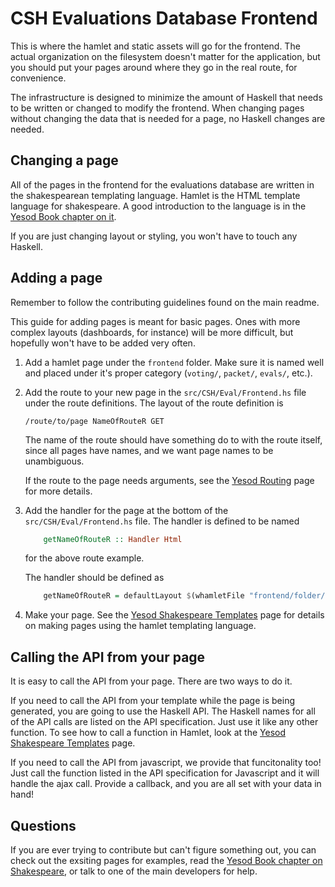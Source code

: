 # CSH Evaluations Database Frontend

This is where the hamlet and static assets will go for the frontend. The
actual organization on the filesystem doesn't matter for the application, but
you should put your pages around where they go in the real route, for
convenience. 

The infrastructure is designed to minimize the amount of Haskell that needs
to be written or changed to modify the frontend. When changing pages without
changing the data that is needed for a page, no Haskell changes are needed.

## Changing a page

All of the pages in the frontend for the evaluations database are written in
the shakespearean templating language. Hamlet is the HTML template language for
shakespeare. A good introduction to the language is in the [Yesod Book chapter
on it][shakespeare]. 

If you are just changing layout or styling, you won't have to touch any
Haskell. 

## Adding a page

Remember to follow the contributing guidelines found on the main readme.

This guide for adding pages is meant for basic pages. Ones with more complex
layouts (dashboards, for instance) will be more difficult, but hopefully won't
have to be added very often. 

1.  Add a hamlet page under the `frontend` folder. Make sure it is named well
    and placed under it's proper category (`voting/`, `packet/`, `evals/`,
    etc.).

2.  Add the route to your new page in the `src/CSH/Eval/Frontend.hs` file under
    the route definitions. The layout of the route definition is

        /route/to/page NameOfRouteR GET

    The name of the route should have something do to with the route itself, 
    since all pages have names, and we want page names to be unambiguous. 

    If the route to the page needs arguments, see the [Yesod Routing][routing] 
    page for more details.

3.  Add the handler for the page at the bottom of the `src/CSH/Eval/Frontend.hs`
    file. The handler is defined to be named
    ``` Haskell
        getNameOfRouteR :: Handler Html
    ```
    for the above route example. 

    The handler should be defined as
    ```Haskell
        getNameOfRouteR = defaultLayout $(whamletFile "frontend/folder/folder/file.hamlet")
    ```
4.  Make your page. See the [Yesod Shakespeare Templates][shakespeare] page for
    details on making pages using the hamlet templating language.

## Calling the API from your page

It is easy to call the API from your page. There are two ways to do it. 

If you need to call the API from your template while the page is being
generated, you are going to use the Haskell API. The Haskell names for all of
the API calls are listed on the API specification. Just use it like any other
function. To see how to call a function in Hamlet, look at the [Yesod
Shakespeare Templates][shakespeare] page.

If you need to call the API from javascript, we provide that funcitonality
too! Just call the function listed in the API specification for Javascript
and it will handle the ajax call. Provide a callback, and you are all set with
your data in hand!

## Questions

If you are ever trying to contribute but can't figure something out, you can
check out the exsiting pages for examples, read the [Yesod Book chapter on
Shakespeare][shakespeare], or talk to one of the main developers for help.

[routing]: http://www.yesodweb.com/book/routing-and-handlers
[shakespeare]: http://www.yesodweb.com/book/shakespearean-templates
